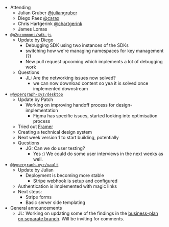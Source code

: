 -   Attending
    - Julian Gruber [@juliangruber](https://twitter.com/juliangruber)
    - Diego Paez [@carax](https://twitter.com/carax)
    - Chris Hartgerink [@chartgerink](https://twitter.com/chartgerink)
    - James Lomas
-   [`@p2pcommons/sdk-js`](https://github.com/p2pcommons/sdk-js)
    - Update by Diego
      - Debugging SDK using two instances of the SDKs
      - switching how we're managing namespaces for key management (?)
      - New pull request upcoming which implements a lot of debugging work
    - Questions
      - JL: Are the networking issues now solved?
      	 - we can now download content so yea it is solved once implemented downstream
-   [`@hypergraph-xyz/desktop`](https://github.com/hypergraph-xyz/desktop)
    - Update by Patch
      - Working on improving handoff process for design-implementation
      	- Figma has specific issues, started looking into optimisation process
	- Tried out [Framer](https://www.framer.com/)
	- Creating a technical design system
	- Next week version 1 to start building, potentially
    - Questions
      - JG: Can we do user testing?
      	- Yes :) We could do some user interviews in the next weeks as well.
-   [`@hypergraph-xyz/vault`](https://github.com/hypergraph-xyz/vault)
    - Update by Julian
      - Deployment is becoming more stable
      	- Stripe webhook is setup and configured
	- Authentication is implemented with magic links
	- Next steps:
	  - Stripe forms
	  - Basic server side templating
- General announcements
    - JL: Working on updating some of the findings in the [business-plan on separate branch](https://github.com/libscie/business-plan/tree/james-vision). Will be inviting for comments.
   
